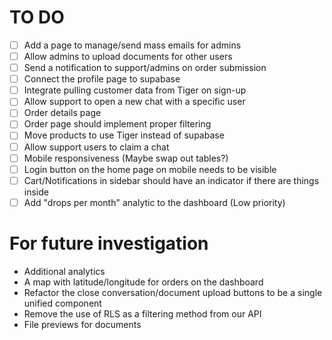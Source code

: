 # TO DO
- [ ] Add a page to manage/send mass emails for admins
- [ ] Allow admins to upload documents for other users
- [ ] Send a notification to support/admins on order submission
- [ ] Connect the profile page to supabase
- [ ] Integrate pulling customer data from Tiger on sign-up
- [ ] Allow support to open a new chat with a specific user
- [ ] Order details page
- [ ] Order page should implement proper filtering
- [ ] Move products to use Tiger instead of supabase
- [ ] Allow support users to claim a chat
- [ ] Mobile responsiveness (Maybe swap out tables?)
- [ ] Login button on the home page on mobile needs to be visible
- [ ] Cart/Notifications in sidebar should have an indicator if there are things inside
- [ ] Add "drops per month" analytic to the dashboard (Low priority)

# For future investigation
- Additional analytics
- A map with latitude/longitude for orders on the dashboard
- Refactor the close conversation/document upload buttons to be a single unified component
- Remove the use of RLS as a filtering method from our API
- File previews for documents
